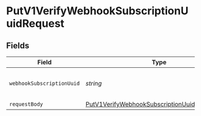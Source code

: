 # PutV1VerifyWebhookSubscriptionUuidRequest


## Fields

| Field                                                                                                                     | Type                                                                                                                      | Required                                                                                                                  | Description                                                                                                               |
| ------------------------------------------------------------------------------------------------------------------------- | ------------------------------------------------------------------------------------------------------------------------- | ------------------------------------------------------------------------------------------------------------------------- | ------------------------------------------------------------------------------------------------------------------------- |
| `webhookSubscriptionUuid`                                                                                                 | *string*                                                                                                                  | :heavy_check_mark:                                                                                                        | The webhook subscription UUID.                                                                                            |
| `requestBody`                                                                                                             | [PutV1VerifyWebhookSubscriptionUuidRequestBody](../../models/operations/putv1verifywebhooksubscriptionuuidrequestbody.md) | :heavy_minus_sign:                                                                                                        | N/A                                                                                                                       |